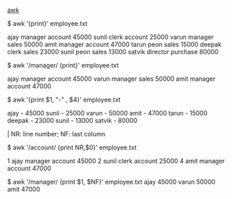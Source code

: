 

[awk](https://www.geeksforgeeks.org/awk-command-unixlinux-examples/)




$ awk '{print}' employee.txt
>
ajay manager account 45000
sunil clerk account 25000
varun manager sales 50000
amit manager account 47000
tarun peon sales 15000
deepak clerk sales 23000
sunil peon sales 13000
satvik director purchase 80000 


$ awk '/manager/ {print}' employee.txt 
>
ajay manager account 45000
varun manager sales 50000
amit manager account 47000

$ awk '{print $1, "-" , $4}' employee.txt
>
ajay - 45000
sunil - 25000
varun - 50000
amit - 47000
tarun - 15000
deepak - 23000
sunil - 13000
satvik - 80000

| NR: line number; NF: last column

$ awk '/account/ {print NR,$0}' employee.txt
>
1 ajay manager account 45000
2 sunil clerk account 25000
4 amit manager account 47000

$ awk '/manager/ {print $1, $NF}' employee.txt
ajay 45000
varun 50000
amit 47000

